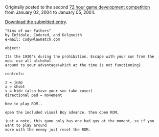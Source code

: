 Originally posted to the second [72 hour game development competition](https://github.com/featherless/72hourgdc)
from January 02, 2004 to January 05, 2004.

[Download the submitted entry](https://github.com/72hourgdc-2004-january/SinsOfFathers/archive/submission.zip).

    "Sins of our Fathers"
    by Enfidale, Codered, and Delgneith
    e-mail: cody@lawmatch.com

    object:

    Its the 1930's during the prohibition. Escape with your sun from the mob. use all alchohol
    around to your advantage(which at the time is not functioning)

    controls:

    z = jump
    x = shoot
    s = hide (also have your son take cover)
    directional pad = movement

    how to play ROM..

    open the included visual Boy advance. then open ROM.

    just a note, this game only has one bad guy at the moment, so if you want to play around
    more with the enemy just reset the ROM.


